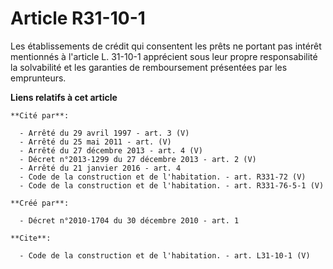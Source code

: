 # Article R31-10-1

Les établissements de crédit qui consentent les prêts ne portant pas intérêt mentionnés à l'article L. 31-10-1 apprécient
sous leur propre responsabilité la solvabilité et les garanties de remboursement présentées par les emprunteurs.

**Liens relatifs à cet article**

	**Cité par**:

	  - Arrêté du 29 avril 1997 - art. 3 (V)
	  - Arrêté du 25 mai 2011 - art. (V)
	  - Arrêté du 27 décembre 2013 - art. 4 (V)
	  - Décret n°2013-1299 du 27 décembre 2013 - art. 2 (V)
	  - Arrêté du 21 janvier 2016 - art. 4
	  - Code de la construction et de l'habitation. - art. R331-72 (V)
	  - Code de la construction et de l'habitation. - art. R331-76-5-1 (V)

	**Créé par**:

	  - Décret n°2010-1704 du 30 décembre 2010 - art. 1

	**Cite**:

	  - Code de la construction et de l'habitation. - art. L31-10-1 (V)
